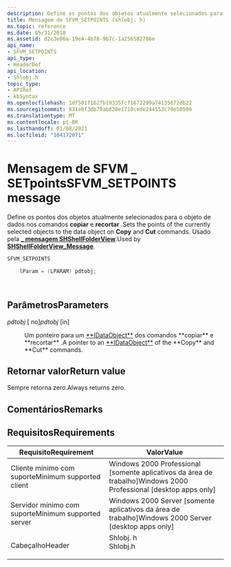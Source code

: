 ```yaml
---
description: Define os pontos dos objetos atualmente selecionados para o objeto de dados nos comandos copiar e recortar. Usado pela \_ mensagem SHShellFolderView.
title: Mensagem de SFVM_SETPOINTS (shlobj. h)
ms.topic: reference
ms.date: 05/31/2018
ms.assetid: d2c3e06a-19e4-4b78-9b7c-1a256582786e
api_name:
- SFVM_SETPOINTS
api_type:
- HeaderDef
api_location:
- Shlobj.h
topic_type:
- APIRef
- kbSyntax
ms.openlocfilehash: 1df501f162fb19335fcf1672299a74135672db22
ms.sourcegitcommit: 831e8f3db78ab820e1710cede244553c70e50500
ms.translationtype: MT
ms.contentlocale: pt-BR
ms.lasthandoff: 01/08/2021
ms.locfileid: "104172071"
---
```

# <a name="sfvm_setpoints-message"></a><span data-ttu-id="29651-104">Mensagem de SFVM \_ SETpoints</span><span class="sxs-lookup"><span data-stu-id="29651-104">SFVM\_SETPOINTS message</span></span>

<span data-ttu-id="29651-105">Define os pontos dos objetos atualmente selecionados para o objeto de dados nos comandos **copiar** e **recortar** .</span><span class="sxs-lookup"><span data-stu-id="29651-105">Sets the points of the currently selected objects to the data object on **Copy** and **Cut** commands.</span></span> <span data-ttu-id="29651-106">Usado pela [**\_ mensagem SHShellFolderView**](/windows/desktop/api/shlobj_core/nf-shlobj_core-shshellfolderview_message).</span><span class="sxs-lookup"><span data-stu-id="29651-106">Used by [**SHShellFolderView\_Message**](/windows/desktop/api/shlobj_core/nf-shlobj_core-shshellfolderview_message).</span></span>


```C++
SFVM_SETPOINTS 

    lParam = (LPARAM) pdtobj;

            
```



## <a name="parameters"></a><span data-ttu-id="29651-107">Parâmetros</span><span class="sxs-lookup"><span data-stu-id="29651-107">Parameters</span></span>

<dl> <dt>

<span data-ttu-id="29651-108">*pdtobj* \[ no\]</span><span class="sxs-lookup"><span data-stu-id="29651-108">*pdtobj* \[in\]</span></span>
</dt> <dd><span data-ttu-id="29651-109">Um ponteiro para um <a href="/windows/desktop/api/objidl/nn-objidl-idataobject">**IDataObject**</a> dos comandos **copiar** e **recortar** .</span><span class="sxs-lookup"><span data-stu-id="29651-109">A pointer to an <a href="/windows/desktop/api/objidl/nn-objidl-idataobject">**IDataObject**</a> of the **Copy** and **Cut** commands.</span></span></dd> </dl>

## <a name="return-value"></a><span data-ttu-id="29651-110">Retornar valor</span><span class="sxs-lookup"><span data-stu-id="29651-110">Return value</span></span>

<span data-ttu-id="29651-111">Sempre retorna zero.</span><span class="sxs-lookup"><span data-stu-id="29651-111">Always returns zero.</span></span>

## <a name="remarks"></a><span data-ttu-id="29651-112">Comentários</span><span class="sxs-lookup"><span data-stu-id="29651-112">Remarks</span></span>

## <a name="requirements"></a><span data-ttu-id="29651-113">Requisitos</span><span class="sxs-lookup"><span data-stu-id="29651-113">Requirements</span></span>



| <span data-ttu-id="29651-114">Requisito</span><span class="sxs-lookup"><span data-stu-id="29651-114">Requirement</span></span> | <span data-ttu-id="29651-115">Valor</span><span class="sxs-lookup"><span data-stu-id="29651-115">Value</span></span> |
|-------------------------------------|-------------------------------------------------------------------------------------|
| <span data-ttu-id="29651-116">Cliente mínimo com suporte</span><span class="sxs-lookup"><span data-stu-id="29651-116">Minimum supported client</span></span><br/> | <span data-ttu-id="29651-117">Windows 2000 Professional \[somente aplicativos da área de trabalho\]</span><span class="sxs-lookup"><span data-stu-id="29651-117">Windows 2000 Professional \[desktop apps only\]</span></span><br/>                          |
| <span data-ttu-id="29651-118">Servidor mínimo com suporte</span><span class="sxs-lookup"><span data-stu-id="29651-118">Minimum supported server</span></span><br/> | <span data-ttu-id="29651-119">Windows 2000 Server \[somente aplicativos da área de trabalho\]</span><span class="sxs-lookup"><span data-stu-id="29651-119">Windows 2000 Server \[desktop apps only\]</span></span><br/>                                |
| <span data-ttu-id="29651-120">Cabeçalho</span><span class="sxs-lookup"><span data-stu-id="29651-120">Header</span></span><br/>                   | <dl> <span data-ttu-id="29651-121"><dt>Shlobj. h</dt></span><span class="sxs-lookup"><span data-stu-id="29651-121"><dt>Shlobj.h</dt></span></span> </dl> |



 

 
